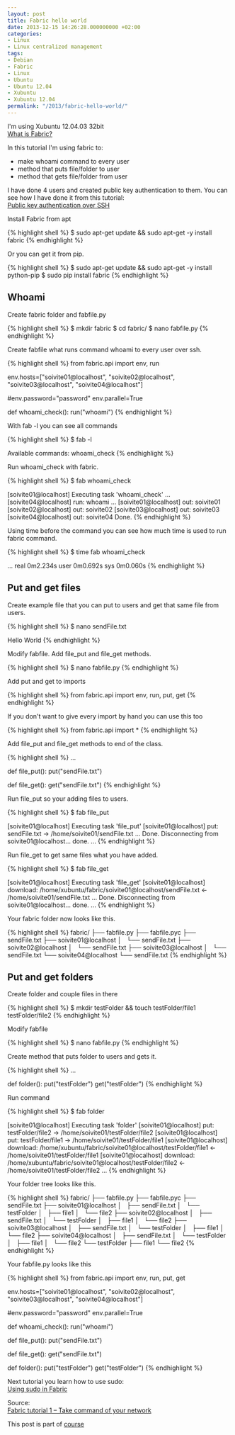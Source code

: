```yaml
---
layout: post
title: Fabric hello world
date: 2013-12-15 14:26:28.000000000 +02:00
categories:
- Linux
- Linux centralized management
tags:
- Debian
- Fabric
- Linux
- Ubuntu
- Ubuntu 12.04
- Xubuntu
- Xubuntu 12.04
permalink: "/2013/fabric-hello-world/"
---
```

I'm using Xubuntu 12.04.03 32bit  
[What is Fabric?](http://docs.fabfile.org/en/1.8/#about)

In this tutorial I'm using fabric to:  
- make whoami command to every user  
- method that puts file/folder to user  
- method that gets file/folder from user

I have done 4 users and created public key authentication to them. You can see how I have done it from this tutorial:  
[Public key authentication over SSH](/2013/public-key-authentication-over-ssh/)

Install Fabric from apt

{% highlight shell %}
$ sudo apt-get update && sudo apt-get -y install fabric
{% endhighlight %}

Or you can get it from pip.

{% highlight shell %}
$ sudo apt-get update && sudo apt-get -y install python-pip
$ sudo pip install fabric
{% endhighlight %}

## Whoami

Create fabric folder and fabfile.py

{% highlight shell %}
$ mkdir fabric
$ cd fabric/
$ nano fabfile.py
{% endhighlight %}

Create fabfile what runs command whoami to every user over ssh.

{% highlight shell %}
from fabric.api import env, run

env.hosts=["soivite01@localhost", "soivite02@localhost",
                "soivite03@localhost", "soivite04@localhost"]

#env.password="password"
env.parallel=True

def whoami_check():
    run("whoami")
{% endhighlight %}

With fab -l you can see all commands

{% highlight shell %}
$ fab -l

Available commands:
    whoami_check
{% endhighlight %}

Run whoami_check with fabric.

{% highlight shell %}
$ fab whoami_check

[soivite01@localhost] Executing task 'whoami_check'
...
[soivite04@localhost] run: whoami
...
[soivite01@localhost] out: soivite01
[soivite02@localhost] out: soivite02
[soivite03@localhost] out: soivite03
[soivite04@localhost] out: soivite04
Done.
{% endhighlight %}

Using time before the command you can see how much time is used to run fabric command.

{% highlight shell %}
$ time fab whoami_check

...
real	0m2.234s
user	0m0.692s
sys	0m0.060s
{% endhighlight %}

## Put and get files

Create example file that you can put to users and get that same file from users.

{% highlight shell %}
$ nano sendFile.txt

Hello World
{% endhighlight %}

Modify fabfile. Add file_put and file_get methods.

{% highlight shell %}
$ nano fabfile.py
{% endhighlight %}

Add put and get to imports

{% highlight shell %}
from fabric.api import env, run, put, get
{% endhighlight %}

If you don't want to give every import by hand you can use this too

{% highlight shell %}
from fabric.api import *
{% endhighlight %}

Add file_put and file_get methods to end of the class.

{% highlight shell %}
...

def file_put():
    put("sendFile.txt")

def file_get():
    get("sendFile.txt")
{% endhighlight %}

Run file_put so your adding files to users.

{% highlight shell %}
$ fab file_put

[soivite01@localhost] Executing task 'file_put'
[soivite01@localhost] put: sendFile.txt -> /home/soivite01/sendFile.txt
...
Done.
Disconnecting from soivite01@localhost... done.
...
{% endhighlight %}

Run file_get to get same files what you have added.

{% highlight shell %}
$ fab file_get

[soivite01@localhost] Executing task 'file_get'
[soivite01@localhost] download: /home/xubuntu/fabric/soivite01@localhost/sendFile.txt <- /home/soivite01/sendFile.txt
...
Done.
Disconnecting from soivite01@localhost... done.
...
{% endhighlight %}

Your fabric folder now looks like this.

{% highlight shell %}
fabric/
├── fabfile.py
├── fabfile.pyc
├── sendFile.txt
├── soivite01@localhost
│   └── sendFile.txt
├── soivite02@localhost
│   └── sendFile.txt
├── soivite03@localhost
│   └── sendFile.txt
└── soivite04@localhost
    └── sendFile.txt
{% endhighlight %}

## Put and get folders

Create folder and couple files in there

{% highlight shell %}
$ mkdir testFolder && touch testFolder/file1 testFolder/file2
{% endhighlight %}

Modify fabfile

{% highlight shell %}
$ nano fabfile.py
{% endhighlight %}

Create method that puts folder to users and gets it.

{% highlight shell %}
...

def folder():
    put("testFolder")
    get("testFolder")
{% endhighlight %}

Run command

{% highlight shell %}
$ fab folder

[soivite01@localhost] Executing task 'folder'
[soivite01@localhost] put: testFolder/file2 -> /home/soivite01/testFolder/file2
[soivite01@localhost] put: testFolder/file1 -> /home/soivite01/testFolder/file1
[soivite01@localhost] download: /home/xubuntu/fabric/soivite01@localhost/testFolder/file1 <- /home/soivite01/testFolder/file1
[soivite01@localhost] download: /home/xubuntu/fabric/soivite01@localhost/testFolder/file2 <- /home/soivite01/testFolder/file2
...
{% endhighlight %}

Your folder tree looks like this.

{% highlight shell %}
fabric/
├── fabfile.py
├── fabfile.pyc
├── sendFile.txt
├── soivite01@localhost
│   ├── sendFile.txt
│   └── testFolder
│       ├── file1
│       └── file2
├── soivite02@localhost
│   ├── sendFile.txt
│   └── testFolder
│       ├── file1
│       └── file2
├── soivite03@localhost
│   ├── sendFile.txt
│   └── testFolder
│       ├── file1
│       └── file2
├── soivite04@localhost
│   ├── sendFile.txt
│   └── testFolder
│       ├── file1
│       └── file2
└── testFolder
    ├── file1
    └── file2
{% endhighlight %}

Your fabfile.py looks like this

{% highlight shell %}
from fabric.api import env, run, put, get

env.hosts=["soivite01@localhost", "soivite02@localhost",
                "soivite03@localhost", "soivite04@localhost"]

#env.password="password"
env.parallel=True

def whoami_check():
    run("whoami")

def file_put():
    put("sendFile.txt")

def file_get():
    get("sendFile.txt")

def folder():
    put("testFolder")
    get("testFolder")
{% endhighlight %}

Next tutorial you learn how to use sudo:  
[Using sudo in Fabric](/2013/using-sudo-in-fabric/)

Source:  
[Fabric tutorial 1 – Take command of your network](http://awaseroot.wordpress.com/2012/04/23/fabric-tutorial-1-take-command-of-your-network/)

This post is part of [course](http://terokarvinen.com/2013/aikataulu-%E2%80%93-linuxin-keskitetty-hallinta-%E2%80%93-ict4tn011-4-syksylla-2013)